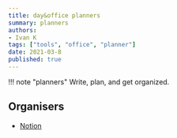 ```yaml
---
title: day&office planners
summary: planners
authors:
- Ivan K
tags: ["tools", "office", "planner"]
date: 2021-03-8
published: true
---
```


!!! note "planners"
    Write, plan, and get organized.

## Organisers

- [Notion](https://www.notion.so/personal)
